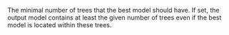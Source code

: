 
The minimal number of trees that the best model should have. If set, the output model contains at least the given number of trees even if the best model is located within these trees.
